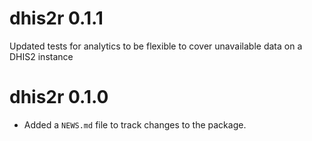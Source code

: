 # dhis2r 0.1.1
Updated tests for analytics to be flexible to cover unavailable data on a DHIS2 instance

# dhis2r 0.1.0

* Added a `NEWS.md` file to track changes to the package.
